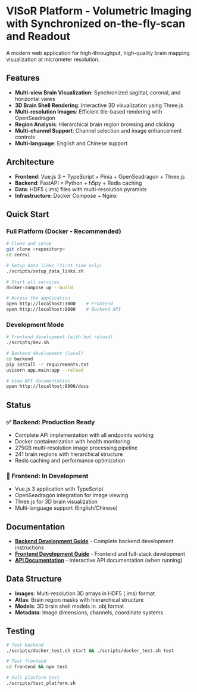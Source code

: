 # VISoR Platform - Volumetric Imaging with Synchronized on-the-fly-scan and Readout

A modern web application for high-throughput, high-quality brain mapping visualization at micrometer resolution.

## Features

- **Multi-view Brain Visualization**: Synchronized sagittal, coronal, and horizontal views
- **3D Brain Shell Rendering**: Interactive 3D visualization using Three.js
- **Multi-resolution Images**: Efficient tile-based rendering with OpenSeadragon
- **Region Analysis**: Hierarchical brain region browsing and clicking
- **Multi-channel Support**: Channel selection and image enhancement controls
- **Multi-language**: English and Chinese support

## Architecture

- **Frontend**: Vue.js 3 + TypeScript + Pinia + OpenSeadragon + Three.js
- **Backend**: FastAPI + Python + h5py + Redis caching
- **Data**: HDF5 (.ims) files with multi-resolution pyramids
- **Infrastructure**: Docker Compose + Nginx

## Quick Start

### Full Platform (Docker - Recommended)
```bash
# Clone and setup
git clone <repository>
cd cerevi

# Setup data links (first time only)
./scripts/setup_data_links.sh

# Start all services
docker-compose up --build

# Access the application
open http://localhost:3000    # Frontend
open http://localhost:8000    # Backend API
```

### Development Mode
```bash
# Frontend development (with hot reload)
./scripts/dev.sh

# Backend development (local)
cd backend
pip install -r requirements.txt
uvicorn app.main:app --reload

# View API documentation
open http://localhost:8000/docs
```

## Status

### ✅ Backend: Production Ready
- Complete API implementation with all endpoints working
- Docker containerization with health monitoring
- 275GB multi-resolution image processing pipeline
- 241 brain regions with hierarchical structure
- Redis caching and performance optimization

### 🚧 Frontend: In Development
- Vue.js 3 application with TypeScript
- OpenSeadragon integration for image viewing
- Three.js for 3D brain visualization
- Multi-language support (English/Chinese)

## Documentation

- **[Backend Development Guide](BACKEND_DEVELOPMENT.md)** - Complete backend development instructions
- **[Frontend Development Guide](DEVELOPMENT.md)** - Frontend and full-stack development
- **[API Documentation](http://localhost:8000/docs)** - Interactive API documentation (when running)

## Data Structure

- **Images**: Multi-resolution 3D arrays in HDF5 (.ims) format
- **Atlas**: Brain region masks with hierarchical structure
- **Models**: 3D brain shell models in .obj format
- **Metadata**: Image dimensions, channels, coordinate systems

## Testing

```bash
# Test backend
./scripts/docker_test.sh start && ./scripts/docker_test.sh test

# Test frontend
cd frontend && npm test

# Full platform test
./scripts/test_platform.sh
```
